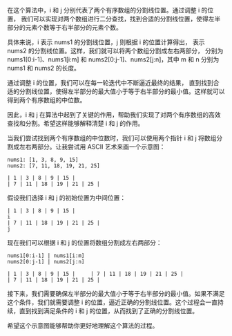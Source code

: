 在这个算法中，i 和 j 分别代表了两个有序数组的分割线位置。通过调整 i 的位置，
我们可以实现对两个数组进行二分查找，找到合适的分割线位置，使得左半部分的元素个数等于右半部分的元素个数。

具体来说，i 表示 nums1 的分割线位置，j 则根据 i 的位置计算得出，
表示 nums2 的分割线位置。这样，我们就可以将两个数组分割成左右两部分，
分别为 nums1[0:i-1]、nums1[i:m] 和 nums2[0:j-1]、nums2[j:n]，其中 m 和 n 分别为 nums1 和 nums2 的长度。

通过调整 i 的位置，我们可以在每一轮迭代中不断逼近最终的结果，
直到找到合适的分割线位置，使得左半部分的最大值小于等于右半部分的最小值。这样就可以得到两个有序数组的中位数。

因此，i 和 j 在算法中起到了关键的作用，帮助我们实现了对两个有序数组的高效查找和分割。希望这样能够解释清楚 i 和 j 的作用。

当我们尝试找到两个有序数组的中位数时，我们可以使用两个指针 i 和 j 将数组分割成左右两部分。让我尝试用 ASCII 艺术来画一个示意图：

```
nums1: [1, 3, 8, 9, 15]
nums2: [7, 11, 18, 19, 21, 25]
```

```
| 1 | 3 | 8 | 9 | 15 |
| 7 | 11 | 18 | 19 | 21 | 25 |
```

假设我们选择 i 和 j 的初始位置为中间位置：

```
| 1 | 3 | 8 | 9 | 15 |
i
| 7 | 11 | 18 | 19 | 21 | 25 |
j
```

现在我们可以根据 i 和 j 的位置将数组分割成左右两部分：

```
nums1[0:i-1] | nums1[i:m]
nums2[0:j-1] | nums2[j:n]
```

```
| 1 | 3 | 8 | 9 | 15 |     | 7 | 11 | 18 | 19 | 21 | 25 |
| 7 | 11 | 18 | 19 | 21 | 25 |
```

接下来，我们需要确保左半部分的最大值小于等于右半部分的最小值。如果不满足这个条件，我们就需要调整 i 的位置，逼近正确的分割线位置。这个过程会一直持续，直到找到满足条件的 i 和 j 的位置，从而找到了正确的分割线位置。

希望这个示意图能够帮助你更好地理解这个算法的过程。